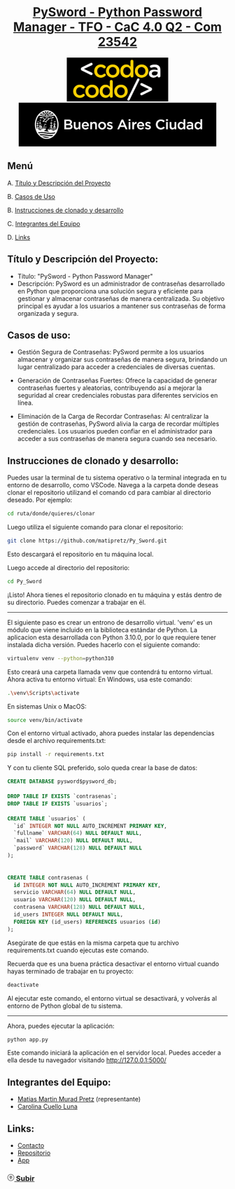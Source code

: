 <div align="center">
    <a href="https://github.com/matipretz/Py_Sword"><h1>PySword - Python Password Manager - TFO - CaC 4.0 Q2 - Com 23542</h1></a>
    <img alt="bac logo" src="readme/logo-CAC.png" height="100px" />
    <img alt="cac logo" src="readme/bac.png" height="100px" />  
</div>

## Menú
A. [Título y Descripción del Proyecto](#título-y-descripción-del-proyecto)

B. [Casos de Uso](#casos-de-uso)

B. [Instrucciones de clonado y desarrollo](#instrucciones-de-clonado-y-desarrollo)   

C. [Integrantes del Equipo](#integrantes-del-equipo)

D. [Links](#links)


## Título y Descripción del Proyecto:
- Título: "PySword - Python Password Manager"
- Descripción: PySword es un administrador de contraseñas desarrollado en Python que proporciona una solución segura y eficiente para gestionar y almacenar contraseñas de manera centralizada. Su objetivo principal es ayudar a los usuarios a mantener sus contraseñas de forma organizada y segura.


## Casos de uso:
- Gestión Segura de Contraseñas: PySword permite a los usuarios almacenar y organizar sus contraseñas de manera segura, brindando un lugar centralizado para acceder a credenciales de diversas cuentas.

- Generación de Contraseñas Fuertes: Ofrece la capacidad de generar contraseñas fuertes y aleatorias, contribuyendo así a mejorar la seguridad al crear credenciales robustas para diferentes servicios en línea.

- Eliminación de la Carga de Recordar Contraseñas: Al centralizar la gestión de contraseñas, PySword alivia la carga de recordar múltiples credenciales. Los usuarios pueden confiar en el administrador para acceder a sus contraseñas de manera segura cuando sea necesario.

## Instrucciones de clonado y desarrollo:
Puedes usar la terminal de tu sistema operativo o la terminal integrada en tu entorno de desarrollo, como VSCode.
Navega a la carpeta donde deseas clonar el repositorio utilizand el comando cd para cambiar al directorio deseado. Por ejemplo:
```bash
cd ruta/donde/quieres/clonar
```
Luego utiliza el siguiente comando para clonar el repositorio:
```bash
git clone https://github.com/matipretz/Py_Sword.git
```
Esto descargará el repositorio en tu máquina local.

Luego accede al directorio del repositorio:
```bash
cd Py_Sword
```
¡Listo!
Ahora tienes el repositorio clonado en tu máquina y estás dentro de su directorio. Puedes comenzar a trabajar en él.

---
El siguiente paso es crear un entrono de desarrollo virtual. 'venv' es un módulo que viene incluido en la biblioteca estándar de Python. La aplicacion esta desarrollada con Python 3.10.0, por lo que requiere tener instalada dicha versión. Puedes hacerlo con el siguiente comando:
```bash
virtualenv venv --python=python310
```
Esto creará una carpeta llamada venv que contendrá tu entorno virtual. Ahora activa tu entorno virtual:
En Windows, usa este comando:
```bash
.\venv\Scripts\activate
```
En sistemas Unix o MacOS:
```bash
source venv/bin/activate
```
Con el entorno virtual activado, ahora puedes instalar las dependencias desde el archivo requirements.txt:
```bash
pip install -r requirements.txt
```
Y con tu cliente SQL preferido, solo queda crear la base de datos:
```SQL
CREATE DATABASE pysword$pysword_db;

DROP TABLE IF EXISTS `contrasenas`;
DROP TABLE IF EXISTS `usuarios`;

CREATE TABLE `usuarios` (
  `id` INTEGER NOT NULL AUTO_INCREMENT PRIMARY KEY,
  `fullname` VARCHAR(64) NULL DEFAULT NULL,
  `mail` VARCHAR(120) NULL DEFAULT NULL,
  `password` VARCHAR(128) NULL DEFAULT NULL
);


CREATE TABLE contrasenas (
  id INTEGER NOT NULL AUTO_INCREMENT PRIMARY KEY,
  servicio VARCHAR(64) NULL DEFAULT NULL,
  usuario VARCHAR(120) NULL DEFAULT NULL,
  contrasena VARCHAR(128) NULL DEFAULT NULL,
  id_users INTEGER NULL DEFAULT NULL,
  FOREIGN KEY (id_users) REFERENCES usuarios (id)
);
```
Asegúrate de que estás en la misma carpeta que tu archivo requirements.txt cuando ejecutas este comando.

Recuerda que es una buena práctica desactivar el entorno virtual cuando hayas terminado de trabajar en tu proyecto:
```bash
deactivate
```
Al ejecutar este comando, el entorno virtual se desactivará, y volverás al entorno de Python global de tu sistema.

---
Ahora, puedes ejecutar la aplicación:
```bash
python app.py
```
Este comando iniciará la aplicación en el servidor local. Puedes acceder a ella desde tu navegador visitando http://127.0.0.1:5000/


## Integrantes del Equipo:
- [Matias Martin Murad Pretz](https://www.linkedin.com/in/matiasmurad/) (representante)
- [Carolina Cuello Luna](https://www.linkedin.com/in/carolina-cuello-luna-982035233/)

## Links:
- [Contacto](mailto:mati.pretz+py_sword@googlemail.com?subject=[Py_Sword])
- [Repositorio](https://github.com/matipretz/Py_Sword)
- [App](http://pysword.pythonanywhere.com/)


### [<svg height="1rem" viewBox="0 0 512 512"><path d="M256 48a208 208 0 1 1 0 416 208 208 0 1 1 0-416zm0 464A256 256 0 1 0 256 0a256 256 0 1 0 0 512zM135.1 217.4c-4.5 4.2-7.1 10.1-7.1 16.3c0 12.3 10 22.3 22.3 22.3H208v96c0 17.7 14.3 32 32 32h32c17.7 0 32-14.3 32-32V256h57.7c12.3 0 22.3-10 22.3-22.3c0-6.2-2.6-12.1-7.1-16.3L269.8 117.5c-3.8-3.5-8.7-5.5-13.8-5.5s-10.1 2-13.8 5.5L135.1 217.4z" fill="grey"/></svg> Subir](#menú)